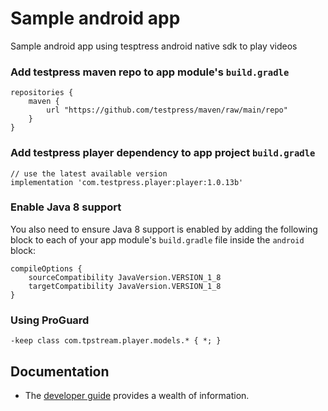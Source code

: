 # Sample android app
Sample android app using tesptress android native sdk to play videos

### Add testpress maven repo to app module's `build.gradle`

```
repositories {
    maven {
        url "https://github.com/testpress/maven/raw/main/repo"
    }
}
```

### Add testpress player dependency to app project `build.gradle`

```
// use the latest available version
implementation 'com.testpress.player:player:1.0.13b'
```

### Enable Java 8 support

You also need to ensure Java 8 support is enabled by adding the following block to each of your app module's `build.gradle` file inside the `android` block:

```
compileOptions {
    sourceCompatibility JavaVersion.VERSION_1_8
    targetCompatibility JavaVersion.VERSION_1_8
}
```

### Using ProGuard

```
-keep class com.tpstream.player.models.* { *; }
```

## Documentation
* The [developer guide] provides a wealth of information.

[developer guide]: https://developer.testpress.in/docs/video-embedding/player-sdk/android-native-sdk/getting-started